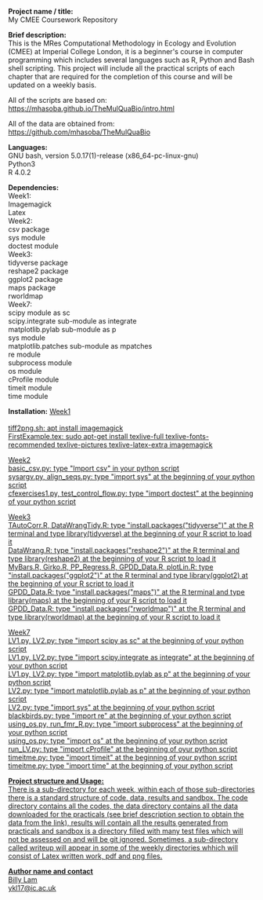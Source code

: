 **Project name / title:**
<br> My CMEE Coursework Repository

**Brief description:**
<br> This is the MRes Computational Methodology in Ecology and Evolution (CMEE) at Imperial College London, it is a beginner's course in computer programming which includes several languages such as R, Python and Bash shell scripting. This project will include all the practical scripts of each chapter that are required for the completion of this course and will be updated on a weekly basis.

All of the scripts are based on:
<br> https://mhasoba.github.io/TheMulQuaBio/intro.html

All of the data are obtained from:
<br> https://github.com/mhasoba/TheMulQuaBio

**Languages:**
<br> GNU bash, version 5.0.17(1)-release (x86_64-pc-linux-gnu)
<br> Python3
<br> R 4.0.2

**Dependencies:**
<br> Week1:
<br> Imagemagick
<br> Latex
<br> Week2:
<br> csv package
<br> sys module
<br> doctest module
<br> Week3:
<br> tidyverse package
<br> reshape2 package
<br> ggplot2 package
<br> maps package
<br> rworldmap
<br> Week7:
<br> scipy module as sc
<br> scipy.integrate sub-module as integrate
<br> matplotlib.pylab sub-module as p
<br> sys module
<br> matplotlib.patches sub-module as mpatches
<br> re module
<br> subprocess module
<br> os module
<br> cProfile module
<br> timeit module
<br> time module

**Installation:** 
<u> Week1  
<br> tiff2png.sh: apt install imagemagick
<br> FirstExample.tex: sudo apt-get install texlive-full texlive-fonts-recommended texlive-pictures texlive-latex-extra imagemagick  

<u> Week2
<br> basic_csv.py: type "Import csv" in your python script 
<br> sysargv.py, align_seqs.py: type "import sys" at the beginning of your python script 
<br> cfexercises1.py, test_control_flow.py: type "import doctest" at the beginning of your python script

<u> Week3
<br> TAutoCorr.R, DataWrangTidy.R: type "install.packages("tidyverse")" at the R terminal and type library(tidyverse) at the beginning of your R script to load it 
<br> DataWrang.R: type "install.packages("reshape2")" at the R terminal and type library(reshape2) at the beginning of your R script to load it 
<br> MyBars.R, Girko.R, PP_Regress.R, GPDD_Data.R, plotLin.R: type "install.packages("ggplot2")" at the R terminal and type library(ggplot2) at the beginning of your R script to load it 
<br> GPDD_Data.R: type "install.packages("maps")" at the R terminal and type library(maps) at the beginning of your R script to load it 
<br> GPDD_Data.R: type "install.packages("rworldmap")" at the R terminal and type library(rworldmap) at the beginning of your R script to load it 

<u> Week7
<br> LV1.py, LV2.py: type "import scipy as sc" at the beginning of your python script 
<br> LV1.py, LV2.py: type "import scipy.integrate as integrate" at the beginning of your python script 
<br> LV1.py, LV2.py: type "import matplotlib.pylab as p" at the beginning of your python script
<br> LV2.py: type "import matplotlib.pylab as p" at the beginning of your python script
<br> LV2.py: type "import sys" at the beginning of your python script
<br> blackbirds.py: type "import re" at the beginning of your python script
<br> using_os.py, run_fmr_R.py: type "import subprocess" at the beginning of your python script
<br> using_os.py: type "import os" at the beginning of your python script
<br> run_LV.py: type "import cProfile" at the beginning of oyur python script
<br> timeitme.py: type "import timeit" at the beginning of your python script
<br> timeitme.py: type "import time" at the beginning of your python script

**Project structure and Usage:**
<br> There is a sub-directory for each week, within each of those sub-directories there is a standard structure of code, data, results and sandbox. The code directory contains all the codes, the data directory contains all the data downloaded for the practicals (see brief description section to obtain the data from the link), results will contain all the results generated from practicals and sandbox is a directory filled with many test files which will not be assessed on and will be git ignored. Sometimes, a sub-directory called writeup will appear in some of the weekly directories whhich will consist of Latex written work, pdf and png files.

**Author name and contact**
<br> Billy Lam
<br> ykl17@ic.ac.uk